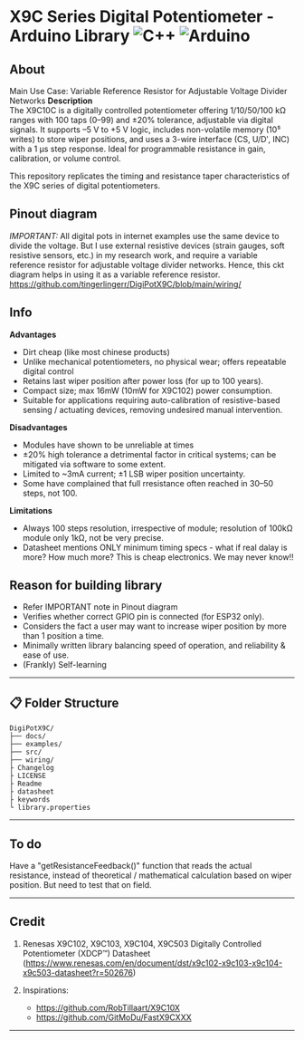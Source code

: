 # X9C Series Digital Potentiometer - Arduino Library ![C++](https://img.shields.io/badge/C++-red) ![Arduino](https://img.shields.io/badge/Arduino-teal)

## **About**
Main Use Case: Variable Reference Resistor for Adjustable Voltage Divider Networks
**Description**</br>
The X9C10C is a digitally controlled potentiometer offering 1/10/50/100 kΩ ranges with 100 taps (0–99) and ±20% tolerance, adjustable via digital signals. It supports –5 V to +5 V logic, includes non-volatile memory (10⁵ writes) to store wiper positions, and uses a 3-wire interface (CS, U/D′, INC) with a 1 µs step response. Ideal for programmable resistance in gain, calibration, or volume control.

This repository replicates the timing and resistance taper characteristics of the X9C series of digital potentiometers.

## **Pinout diagram**</br>
*IMPORTANT:* All digital pots in internet examples use the same device to divide the voltage.
But I use external resistive devices (strain gauges, soft resistive sensors, etc.) in my research work, and require a variable reference resistor for adjustable voltage divider networks. Hence, this ckt diagram helps in using it as a variable reference resistor.
https://github.com/tingerlingerr/DigiPotX9C/blob/main/wiring/

## **Info**
**Advantages**
- Dirt cheap (like most chinese products) 
- Unlike mechanical potentiometers, no physical wear; offers repeatable digital control
- Retains last wiper position after power loss (for up to 100 years).
- Compact size; max 16mW (10mW for X9C102) power consumption.
- Suitable for applications requiring auto-calibration of resistive-based sensing / actuating devices, removing undesired manual intervention.

**Disadvantages**
- Modules have shown to be unreliable at times
- ±20% high tolerance a detrimental factor in critical systems; can be mitigated via software to some extent.
- Limited to ~3mA current; ±1 LSB wiper position uncertainty. 
- Some have complained that full rresistance often reached in 30–50 steps, not 100.

**Limitations**
- Always 100 steps resolution, irrespective of module; resolution of 100kΩ module only 1kΩ, not be very precise.
- Datasheet mentions ONLY minimum timing specs - what if real dalay is more? How much more? This is cheap electronics. We may never know!!

**Reason for building library**
--
- Refer IMPORTANT note in Pinout diagram
- Verifies whether correct GPIO pin is connected (for ESP32 only).
- Considers the fact a user may want to increase wiper position by more than 1 position a time.
- Minimally written library balancing speed of operation, and reliability & ease of use.
- (Frankly) Self-learning </br>

---

## :clipboard: **Folder Structure**

```
DigiPotX9C/
├── docs/
├── examples/
├── src/
├── wiring/
├ Changelog
├ LICENSE
├ Readme
├ datasheet
├ keywords
└ library.properties
```
---
## **To do**

Have a "getResistanceFeedback()" function that reads the actual resistance, instead of theoretical / mathematical calculation based on wiper position.
But need to test that on field.

---
## Credit

1. Renesas  X9C102, X9C103, X9C104, X9C503 Digitally Controlled Potentiometer (XDCP™) Datasheet
(https://www.renesas.com/en/document/dst/x9c102-x9c103-x9c104-x9c503-datasheet?r=502676)

2. Inspirations:
    - https://github.com/RobTillaart/X9C10X
    - https://github.com/GitMoDu/FastX9CXXX
---
